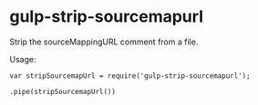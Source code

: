 gulp-strip-sourcemapurl
=======================

Strip the sourceMappingURL comment from a file.

Usage:

	var stripSourcemapUrl = require('gulp-strip-sourcemapurl');

	.pipe(stripSourcemapUrl())